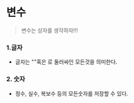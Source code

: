 # 변수

> 변수는 상자를 생각하자!!!

### 1.글자

- 글자는 ""혹은  로 둘러싸인 모든것을 의미한다.

### 2. 숫자

- 정수, 실수, 복보수 등의 모든숫자를 저장할 수 있다.